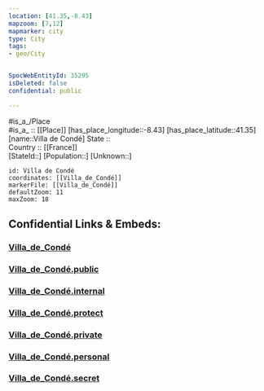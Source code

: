 ```yaml
---
location: [41.35,-8.43] 
mapzoom: [7,12] 
mapmarker: city 
type: City
tags:
- geo/City


SpocWebEntityId: 35295
isDeleted: false
confidential: public

---
```

#is_a_/Place  
#is_a_ :: [[Place]] 
[has_place_longitude::-8.43] 
[has_place_latitude::41.35] 
[name::Villa de Condé] 
State ::  
Country :: [[France]]  
[StateId::] 
[Population::] 
[Unknown::] 


```leaflet
id: Villa de Condé
coordinates: [[Villa_de_Condé]] 
markerFile: [[Villa_de_Condé]] 
defaultZoom: 11 
maxZoom: 18
```


## Confidential Links & Embeds: 

### [Villa_de_Condé](/_Standards/Earth/Continent/Europe/Europe~South/Portugal/Districts~Portugal/Porto/City/Villa_de_Condé.md) 

### [Villa_de_Condé.public](/_public/Earth/Continent/Europe/Europe~South/Portugal/Districts~Portugal/Porto/City/Villa_de_Condé.public.md) 

### [Villa_de_Condé.internal](/_internal/Earth/Continent/Europe/Europe~South/Portugal/Districts~Portugal/Porto/City/Villa_de_Condé.internal.md) 

### [Villa_de_Condé.protect](/_protect/Earth/Continent/Europe/Europe~South/Portugal/Districts~Portugal/Porto/City/Villa_de_Condé.protect.md) 

### [Villa_de_Condé.private](/_private/Earth/Continent/Europe/Europe~South/Portugal/Districts~Portugal/Porto/City/Villa_de_Condé.private.md) 

### [Villa_de_Condé.personal](/_personal/Earth/Continent/Europe/Europe~South/Portugal/Districts~Portugal/Porto/City/Villa_de_Condé.personal.md) 

### [Villa_de_Condé.secret](/_secret/Earth/Continent/Europe/Europe~South/Portugal/Districts~Portugal/Porto/City/Villa_de_Condé.secret.md)

